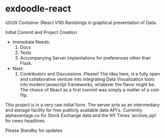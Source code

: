 # exdoodle-react
UI/UX Container (React V16) Ramblings in graphical presentation of Data.

Initial Commit and Project Creation
  - Immediate Needs:
      1. Docs
      2. Tests
      3. Accompanying Server implentations for preferences other than Flask.
  - Next:
      1. Contributors and Discussions.  Please!  The idea here, is a fully open and collaborative venture into integrating Data Visualization
      tools into modern javascript frameworks, whatever the flavor might be.  The choice of React as a first commit was simply
      a matter of a coin flip.


This project is in a very raw initial form.  The server acts as an intermediary and storage facility for free publicly available data API's.
Currently alphavantage.co for Stock Exchange data and the NY Times 'archive_api' for news headlines.

Please Standby for updates.
